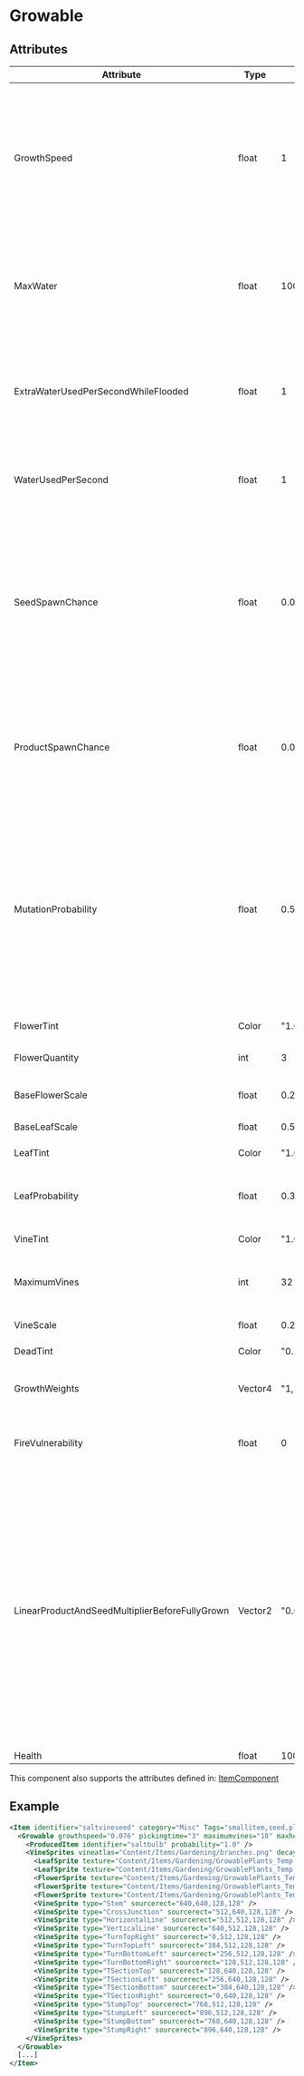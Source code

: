 # Growable


## Attributes

| Attribute                                      | Type    | Default value        | Description                                                                                                                                                                                                                           |
|------------------------------------------------|---------|----------------------|---------------------------------------------------------------------------------------------------------------------------------------------------------------------------------------------------------------------------------------|
| GrowthSpeed                                    | float   | 1                    | How fast the plant grows. Value of 1 means a vine attempts to grow every 10 seconds while 2 and 0.5 mean every 5 and 20 seconds respectively.                                                                                         |
| MaxWater                                       | float   | 100                  | How much water the plant can hold. Affects how long the plant can survive without water.                                                                                                                                              |
| ExtraWaterUsedPerSecondWhileFlooded            | float   | 1                    | How much extra water the plant uses per second while it is submerged in a flooded hull.                                                                                                                                               |
| WaterUsedPerSecond                             | float   | 1                    | How much water the plant consumes passively per second.                                                                                                                                                                               |
| SeedSpawnChance                                | float   | 0.01                 | Percentage chance of a seed item being produced on growth ticks (every 10 seconds without a multiplier). 0.01 means 1% chance. Not used in vanilla plants.                                                                            |
| ProductSpawnChance                             | float   | 0.01                 | How often a product item is produced on growth ticks (every 10 seconds without a multiplier). 0.01 means 1% chance.                                                                                                                   |
| MutationProbability                            | float   | 0.5                  | Completely unused property that was added on the first design pass but due to the first pass being too complex was never used and now it is used by mods so it cannot be removed.                                                     |
| FlowerTint                                     | Color   | "1.0,1.0,1.0,1.0"    | Color of the flowers.                                                                                                                                                                                                                 |
| FlowerQuantity                                 | int     | 3                    | Number of flowers drawn.                                                                                                                                                                                                              |
| BaseFlowerScale                                | float   | 0.25                 | Size of the flower sprites.                                                                                                                                                                                                           |
| BaseLeafScale                                  | float   | 0.5                  | Size of the leaf sprites.                                                                                                                                                                                                             |
| LeafTint                                       | Color   | "1.0,1.0,1.0,1.0"    | Color of the leaves.                                                                                                                                                                                                                  |
| LeafProbability                                | float   | 0.33                 | Chance of a leaf appearing behind a branch.                                                                                                                                                                                           |
| VineTint                                       | Color   | "1.0,1.0,1.0,1.0"    | Color of the vines.                                                                                                                                                                                                                   |
| MaximumVines                                   | int     | 32                   | Maximum number of vine tiles the plant can grow.                                                                                                                                                                                      |
| VineScale                                      | float   | 0.25                 | Size of the vine sprites.                                                                                                                                                                                                             |
| DeadTint                                       | Color   | "0.26,0.27,0.29,1.0" | Tint of a dead plant.                                                                                                                                                                                                                 |
| GrowthWeights                                  | Vector4 | "1,1,1,1"            | Probability for the plant to grow in a direction.                                                                                                                                                                                     |
| FireVulnerability                              | float   | 0                    | How much water is lost due to fires every 10 seconds.                                                                                                                                                                                 |
| LinearProductAndSeedMultiplierBeforeFullyGrown | Vector2 | "0.0, 0.0"           | Modifier to the percentage of product and seed items produced before the plant is fully grown based on how many vines have been grown. 0 would mean no products or seeds are produced while 0.5 would mean half of the normal amount. |
| Health                                         | float   | 100                  |                                                                                                                                                                                                                                       |

This component also supports the attributes defined in: [ItemComponent](ItemComponent.md)


## Example
```xml
<Item identifier="saltvineseed" category="Misc" Tags="smallitem,seed,plantitem" maxstacksize="8" cargocontaineridentifier="metalcrate" scale="0.5" impactsoundtag="impact_soft" spritecolor="215,245,77,255">
  <Growable growthspeed="0.076" pickingtime="3" maximumvines="18" maxhealth="375" hardiness="0.162" floodtolerance="0.2" seedrate="0" productrate="0.0056" flowerquantity="8" baseflowerscale="0.40" vinescale="0.25" vinetint="135,187,61,255" flowertint="240,180,17,255">
    <ProducedItem identifier="saltbulb" probability="1.0" />
    <VineSprites vineatlas="Content/Items/Gardening/branches.png" decayatlas="Content/Items/Gardening/branches_overlay.png">
      <LeafSprite texture="Content/Items/Gardening/GrowablePlants_Temp.png" sourcerect="0,512,256,256" />
      <LeafSprite texture="Content/Items/Gardening/GrowablePlants_Temp.png" sourcerect="256,512,256,256" />
      <FlowerSprite texture="Content/Items/Gardening/GrowablePlants_Temp.png" sourcerect="384,768,128,128" />
      <FlowerSprite texture="Content/Items/Gardening/GrowablePlants_Temp.png" sourcerect="512,768,128,128" />
      <FlowerSprite texture="Content/Items/Gardening/GrowablePlants_Temp.png" sourcerect="640,768,128,128" />
      <VineSprite type="Stem" sourcerect="640,640,128,128" />
      <VineSprite type="CrossJunction" sourcerect="512,640,128,128" />
      <VineSprite type="HorizontalLine" sourcerect="512,512,128,128" />
      <VineSprite type="VerticalLine" sourcerect="640,512,128,128" />
      <VineSprite type="TurnTopRight" sourcerect="0,512,128,128" />
      <VineSprite type="TurnTopLeft" sourcerect="384,512,128,128" />
      <VineSprite type="TurnBottomLeft" sourcerect="256,512,128,128" />
      <VineSprite type="TurnBottomRight" sourcerect="128,512,128,128" />
      <VineSprite type="TSectionTop" sourcerect="128,640,128,128" />
      <VineSprite type="TSectionLeft" sourcerect="256,640,128,128" />
      <VineSprite type="TSectionBottom" sourcerect="384,640,128,128" />
      <VineSprite type="TSectionRight" sourcerect="0,640,128,128" />
      <VineSprite type="StumpTop" sourcerect="768,512,128,128" />
      <VineSprite type="StumpLeft" sourcerect="896,512,128,128" />
      <VineSprite type="StumpBottom" sourcerect="768,640,128,128" />
      <VineSprite type="StumpRight" sourcerect="896,640,128,128" />
    </VineSprites>
  </Growable>
  [...]
</Item>
```

